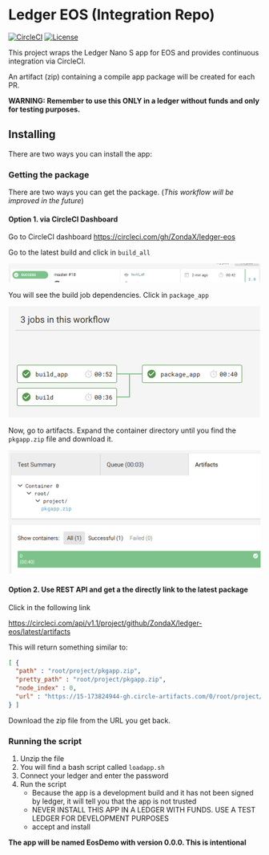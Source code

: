 # Ledger EOS (Integration Repo)

[![CircleCI](https://circleci.com/gh/ZondaX/ledger-eos.svg?style=svg)](https://circleci.com/gh/ZondaX/ledger-eos) [![License](https://img.shields.io/badge/License-Apache%202.0-blue.svg)](https://opensource.org/licenses/Apache-2.0)

This project wraps the Ledger Nano S app for EOS and provides continuous integration via CircleCI.

An artifact (zip) containing a compile app package will be created for each PR.

**WARNING: Remember to use this ONLY in a ledger without funds and only for testing purposes.**

## Installing

There are two ways you can install the app:

### Getting the package

There are two ways you can get the package. (*This workflow will be improved in the future*)

#### Option 1. via CircleCI Dashboard

Go to CircleCI dashboard https://circleci.com/gh/ZondaX/ledger-eos

Go to the latest build and click in `build_all`

![alt text](docs/builds.png)

You will see the build job dependencies. Click in `package_app`

![alt text](docs/tree.png)

Now, go to artifacts. Expand the container directory until you find the `pkgapp.zip` file and download it.

![alt text](docs/artifact.png)



#### Option 2. Use REST API and get a the directly link to the latest package

Click in the following link

https://circleci.com/api/v1.1/project/github/ZondaX/ledger-eos/latest/artifacts

This will return something similar to:

```json
[ {
  "path" : "root/project/pkgapp.zip",
  "pretty_path" : "root/project/pkgapp.zip",
  "node_index" : 0,
  "url" : "https://15-173824944-gh.circle-artifacts.com/0/root/project/pkgapp.zip"
} ]
```

Download the zip file from the URL you get back.

### Running the script

1. Unzip the file
2. You will find a bash script called `loadapp.sh`
3. Connect your ledger and enter the password
4. Run the script
   - Because the app is a development build and it has not been signed by ledger, it will tell you that the app is not trusted
   - NEVER INSTALL THIS APP IN A LEDGER WITH FUNDS. USE A TEST LEDGER FOR DEVELOPMENT PURPOSES 
   - accept and install

**The app will be named EosDemo with version 0.0.0. This is intentional**
